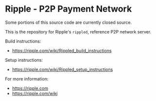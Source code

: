 Ripple - P2P Payment Network
============================

Some portions of this source code are currently closed source.

This is the repository for Ripple's `rippled`, reference P2P network server.

Build instructions:
* https://ripple.com/wiki/Rippled_build_instructions

Setup instructions:
* https://ripple.com/wiki/Rippled_setup_instructions

For more information:
* https://ripple.com
* https://ripple.com/wiki
